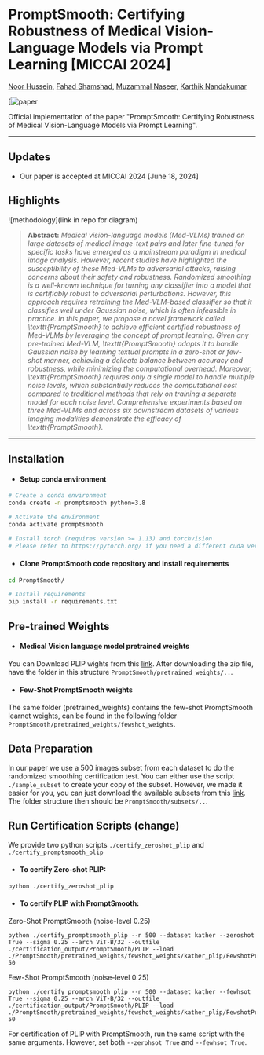 #  PromptSmooth: Certifying Robustness of Medical Vision-Language Models via Prompt Learning [MICCAI 2024]
[Noor Hussein](https://ae.linkedin.com/in/noor-hussein-67566a183), [Fahad Shamshad](https://fahadshamshad.github.io/), [Muzammal Naseer](https://muzammal-naseer.com/), [Karthik Nandakumar](https://www.sprintai.org/nkarthik)

[![paper](-)

Official implementation of the paper "PromptSmooth: Certifying Robustness of Medical Vision-Language Models via Prompt Learning".

<hr>

## Updates

* Our paper is accepted at MICCAI 2024 [June 18, 2024]

## Highlights
![methodology](link in repo for diagram)

> **Abstract:** *Medical vision-language models (Med-VLMs) trained on large datasets of medical image-text pairs and later fine-tuned for specific tasks have emerged as a mainstream paradigm in medical image analysis. However, recent studies have highlighted the susceptibility of these Med-VLMs to adversarial attacks, raising concerns about their safety and robustness. Randomized smoothing is a well-known technique for turning any classifier into a model that is certifiably robust to adversarial perturbations. However, this approach requires retraining the Med-VLM-based classifier so that it classifies well under Gaussian noise, which is often infeasible in practice. In this paper, we propose a novel framework called \texttt{PromptSmooth} to achieve efficient certified robustness of Med-VLMs by leveraging the concept of prompt learning. Given any pre-trained Med-VLM, \texttt{PromptSmooth} adapts it to handle Gaussian noise by learning textual prompts in a zero-shot or few-shot manner, achieving a delicate balance between accuracy and robustness, while minimizing the computational overhead. Moreover, \texttt{PromptSmooth} requires only a single model to handle multiple noise levels, which substantially reduces the computational cost compared to traditional methods that rely on training a separate model for each noise level. Comprehensive experiments based on three Med-VLMs and across six downstream datasets of various imaging modalities demonstrate the efficacy of \texttt{PromptSmooth}.*
>
<hr>

## Installation
* #### Setup conda environment
```bash
# Create a conda environment
conda create -n promptsmooth python=3.8

# Activate the environment
conda activate promptsmooth

# Install torch (requires version >= 1.13) and torchvision
# Please refer to https://pytorch.org/ if you need a different cuda version
```
* #### Clone PromptSmooth code repository and install requirements
```bash
cd PromptSmooth/

# Install requirements
pip install -r requirements.txt
```

## Pre-trained Weights
* #### Medical Vision language model pretrained weights		
You can Download PLIP wights from this [link](https://drive.google.com/file/d/1zwreSf0IYuTNJoLVymXJCEGWeEKUiWmi/view?usp=sharing). After downloading the zip file, have the folder in this structure `PromptSmooth/pretrained_weights/..`.
* #### Few-Shot PromptSmooth weights
The same folder (pretrained_weights) contains the few-shot PromptSmooth learnet weights, can be found in the following folder `PromptSmooth/pretrained_weights/fewshot_weights`.

## Data Preparation
In our paper we use a 500 images subset from each dataset to do the randomized smoothing certification test. You can either use the script `./sample_subset` to create your copy of the subset. However, we made it easier for you, you can just download the available subsets from this [link](https://drive.google.com/file/d/19BSLq5PHFhWhM90mU1-jHpVGId4HS6d3/view?usp=sharing). The folder structure then should be `PromptSmooth/subsets/..`.

## Run Certification Scripts (change)
We provide two python scripts `./certify_zeroshot_plip` and `./certify_promptsmooth_plip`

* #### To certify Zero-shot PLIP:
```
python ./certify_zeroshot_plip 
```
* #### To certify PLIP with PromptSmooth:

Zero-Shot PromptSmooth (noise-level 0.25)
```
python ./certify_promptsmooth_plip --n 500 --dataset kather --zeroshot True --sigma 0.25 --arch ViT-B/32 --outfile ./certification_output/PromptSmooth/PLIP --load ./PromptSmooth/pretrained_weights/fewshot_weights/kather_plip/FewshotPromptSmooth/vit_b32_ep50_16shots/nctx5_cscFalse_ctpend/seed1/prompt_learner/model.pth.tar-50
```
Few-Shot PromptSmooth (noise-level 0.25)
```
python ./certify_promptsmooth_plip --n 500 --dataset kather --fewhsot True --sigma 0.25 --arch ViT-B/32 --outfile ./certification_output/PromptSmooth/PLIP --load ./PromptSmooth/pretrained_weights/fewshot_weights/kather_plip/FewshotPromptSmooth/vit_b32_ep50_16shots/nctx5_cscFalse_ctpend/seed1/prompt_learner/model.pth.tar-50
```
For certification of PLIP with PromptSmooth, run the same script with the same arguments. However, set both `--zerohsot True` and `--fewhsot True`.

